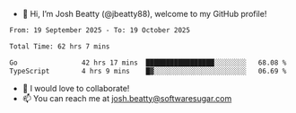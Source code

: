 - 👋 Hi, I’m Josh Beatty (@jbeatty88), welcome to my GitHub profile!

<!--START_SECTION:waka-->

```txt
From: 19 September 2025 - To: 19 October 2025

Total Time: 62 hrs 7 mins

Go                42 hrs 17 mins  █████████████████░░░░░░░░   68.08 %
TypeScript        4 hrs 9 mins    █▓░░░░░░░░░░░░░░░░░░░░░░░   06.69 %
```

<!--END_SECTION:waka-->

- 💞️ I would love to collaborate!
- 📫 You can reach me at josh.beatty@softwaresugar.com

<!---
jbeatty88/jbeatty88 is a ✨ special ✨ repository because its `README.md` (this file) appears on your GitHub profile.
You can click the Preview link to take a look at your changes.
--->

